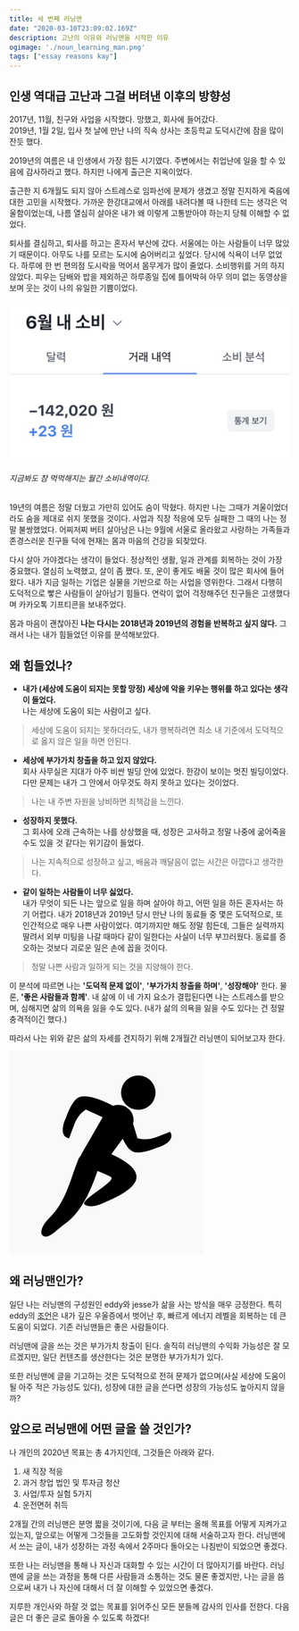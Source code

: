 ```yaml
---
title: 세 번째 러닝맨 
date: "2020-03-10T23:09:02.169Z"
description: 고난의 이유와 러닝맨을 시작한 이유
ogimage: './noun_learning_man.png'
tags: ["essay reasons kay"]
---
```


## 인생 역대급 고난과 그걸 버텨낸 이후의 방향성 

2017년, 11월, 친구와 사업을 시작했다. 망했고, 회사에 들어갔다.<br>
2019년, 1월 2일, 입사 첫 날에 만난 나의 직속 상사는 초등학교 도덕시간에 잠을 많이 잔듯 했다.

2019년의 여름은 내 인생에서 가장 힘든 시기였다. 주변에서는 취업난에 일을 할 수 있음에 감사하라고 했다. 하지만 나에게 출근은 지옥이었다.

출근한 지 6개월도 되지 않아 스트레스로 임파선에 문제가 생겼고 정말 진지하게 죽음에 대한 고민을 시작했다. 가까운 한강대교에서 아래를 내려다볼 때 나한테 드는 생각은 억울함이었는데, 나름 열심히 살아온 내가 왜 이렇게 고통받아야 하는지 당췌 이해할 수 없었다.

퇴사를 결심하고, 퇴사를 하고는 혼자서 부산에 갔다. 서울에는 아는 사람들이 너무 많았기 때문이다. 아무도 나를 모르는 도시에 숨어버리고 싶었다. 당시에 식욕이 너무 없었다. 하루에 한 번 편의점 도시락을 먹어서 몸무게가 많이 줄었다. 소비행위를 거의 하지 않았다. 피우는 담배와 밥을 제외하곤 하루종일 집에 틀어박혀 아무 의미 없는 동영상을 보며 웃는 것이 나의 유일한 기쁨이었다.

![3rdlearningman](./toss_JUN.png)
###### 지금봐도 참 먹먹해지는 월간 소비내역이다.

19년의 여름은 정말 더웠고 가만히 있어도 숨이 막혔다. 하지만 나는 그때가 겨울이었더라도 숨을 제대로 쉬지 못했을 것이다. 사업과 직장 적응에 모두 실패한 그 때의 나는 정말 불쌍했었다. 어찌저찌 버텨 살아남은 나는 9월에 서울로 올라왔고 사랑하는 가족들과 존경스러운 친구들 덕에 현재는 몸과 마음의 건강을 되찾았다.

다시 살아 가야겠다는 생각이 들었다. 정상적인 생활, 일과 관계를 회복하는 것이 가장 중요했다. 열심히 노력했고, 살이 좀 쪘다. 또, 운이 좋게도 배울 것이 많은 회사에 들어왔다. 내가 지금 일하는 기업은 실물을 기반으로 하는 사업을 영위한다. 그래서 다행히 도덕적으로 빻은 사람들이 살아남기 힘들다. 연락이 없어 걱정해주던 친구들은 고생했다며 카카오톡 기프티콘을 보내주었다.

몸과 마음이 괜찮아진 **나는 다시는 2018년과 2019년의 경험을 반복하고 싶지 않다.** 그래서 나는 내가 힘들었던 이유를 분석해보았다. 



## 왜 힘들었나?

- **내가 (세상에 도움이 되지는 못할 망정) 세상에 악을 키우는 행위를 하고 있다는 생각이 들었다.<br>**
나는 세상에 도움이 되는 사람이고 싶다.<br>
> 세상에 도움이 되지는 못하더라도, 내가 행복하려면 최소 내 기준에서 도덕적으로 옳지 않은 일을 하면 안된다.

- **세상에 부가가치 창출을 하고 있지 않았다.<br>**
회사 사무실은 지대가 아주 비싼 빌딩 안에 있었다. 한강이 보이는 멋진 빌딩이었다. 다만 문제는 내가 그 안에서 아무것도 하지 못하고 있다는 것이었다.<br>
> 나는 내 주변 자원을 낭비하면 죄책감을 느낀다.

- **성장하지 못했다.<br>**
그 회사에 오래 근속하는 나를 상상했을 때, 성장은 고사하고 정말 나중에 굶어죽을 수도 있을 것 같다는 위기감이 들었다.<br>
> 나는 지속적으로 성장하고 싶고, 배움과 깨달음이 없는 시간은 아깝다고 생각한다.

- **같이 일하는 사람들이 너무 싫었다.<br>**
내가 무엇이 되든 나는 앞으로 일을 하며 살아야 하고, 어떤 일을 하든 혼자서는 하기 어렵다. 내가 2018년과 2019년 당시 만난 나의 동료들 중 몇은 도덕적으로, 또 인간적으로 매우 나쁜 사람이었다. 여기까지만 해도 정말 힘든데, 그들은 실력까지 딸려서 외부 미팅을 나갈 때마다 같이 일한다는 사실이 너무 부끄러웠다. 동료를 증오하는 것보다 괴로운 일은 손에 꼽을 것이다.<br>
> 정말 나쁜 사람과 일하게 되는 것을 지양해야 한다.

이 분석에 따르면 나는 **'도덕적 문제 없이'**, **'부가가치 창출을 하며'**, **'성장해야'** 한다. 물론, **'좋은 사람들과 함께'**. 내 삶에 이 네 가지 요소가 결핍된다면 나는 스트레스를 받으며, 심해지면 삶의 의욕을 잃을 수도 있다. (내가 삶의 의욕을 잃을 수도 있다는 건 정말 충격적이긴 했다.)

따라서 나는 위와 같은 삶의 자세를 견지하기 위해 2개월간 러닝맨이 되어보고자 한다.

![3rdlearningman](./noun_learning_man.png)

## 왜 러닝맨인가?

일단 나는 러닝맨의 구성원인 eddy와 jesse가 삶을 사는 방식을 매우 긍정한다. 특히 eddy의 [조언](https://www.learningman.co/knowyourvalue/)은 내가 깊은 우울증에서 벗어난 후, 빠르게 에너지 레벨을 회복하는 데 큰 도움이 되었다. 기존 러닝맨들은 좋은 사람들이다.

러닝맨에 글을 쓰는 것은 부가가치 창출이 된다. 솔직히 러닝맨의 수익화 가능성은 잘 모르겠지만, 일단 컨텐츠를 생산한다는 것은 분명한 부가가치가 있다.

또한 러닝맨에 글을 기고하는 것은 도덕적으로 전혀 문제가 없으며(사실 세상에 도움이 될 아주 적은 가능성도 있다), 성장에 대한 글을 쓴다면 성장의 가능성도 높아지지 않을까?

## 앞으로 러닝맨에 어떤 글을 쓸 것인가?

나 개인의 2020년 목표는 총 4가지인데, 그것들은 아래와 같다.

1. 새 직장 적응
2. 과거 창업 법인 및 투자금 청산
3. 사업/투자 실험 5가지
4. 운전면허 취득

2개월 간의 러닝맨은 분명 짧을 것이기에, 다음 글 부터는 올해 목표를 어떻게 지켜가고 있는지, 앞으로는 어떻게 그것들을 고도화할 것인지에 대해 서술하고자 한다. 러닝맨에서 쓰는 글이, 내가 성장하는 과정 속에서 2주마다 돌아오는 나침반이 되었으면 좋겠다.

또한 나는 러닝맨을 통해 나 자신과 대화할 수 있는 시간이 더 많아지기를 바란다. 러닝맨에 글을 쓰는 과정을 통해 다른 사람들과 소통하는 것도 물론 좋겠지만, 나는 글을 씀으로써 내가 나 자신에 대해서 더 잘 이해할 수 있었으면 좋겠다.  

지루한 개인사와 하잘 것 없는 목표를 읽어주신 모든 분들께 감사의 인사를 전한다.
다음 글은 더 좋은 글로 돌아올 수 있도록 하겠다!
  

